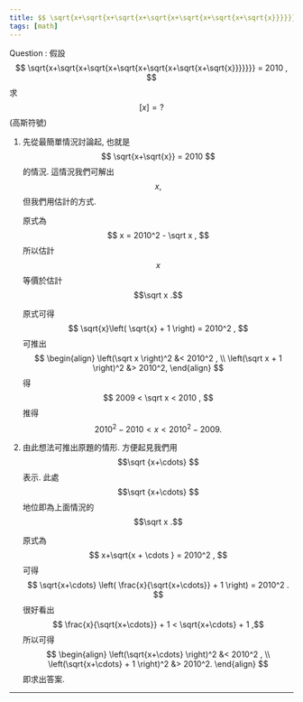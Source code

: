 ```yaml
---
title: $$ \sqrt{x+\sqrt{x+\sqrt{x+\sqrt{x+\sqrt{x+\sqrt{x+\sqrt{x}}}}}}} = 2010  $$
tags: [math]
---
```


Question
: 假設 
$$ \sqrt{x+\sqrt{x+\sqrt{x+\sqrt{x+\sqrt{x+\sqrt{x+\sqrt{x}}}}}}} = 2010 , $$ 
求 $$ [x] = ? $$ (高斯符號)

1. 先從最簡單情況討論起, 也就是 $$ \sqrt{x+\sqrt{x}}  =  2010 $$ 的情況.
   這情況我們可解出 $$ x ,$$ 但我們用估計的方式.
   
   原式為
   $$ x = 2010^2 - \sqrt x , $$
   所以估計 $$x$$ 等價於估計 $$\sqrt x .$$

   原式可得
   $$ \sqrt{x}\left( \sqrt{x} + 1  \right) = 2010^2 , $$
   可推出
   $$ 
   \begin{align}
   \left(\sqrt x \right)^2 &< 2010^2 ,  \\
   \left(\sqrt x  + 1 \right)^2 &> 2010^2,
   \end{align}
   $$
   得 
   $$ 2009 <  \sqrt x < 2010 , $$
   推得
   $$ 2010^2 - 2010  < x  < 2010^2 - 2009 .$$


1. 由此想法可推出原題的情形. 方便起見我們用 $$\sqrt {x+\cdots} $$ 表示.
   此處 $$\sqrt {x+\cdots} $$ 地位即為上面情況的 $$\sqrt x .$$

   原式為 
   $$ x+\sqrt{x + \cdots }  =  2010^2 ,  $$
   可得
   $$ \sqrt{x+\cdots} \left( \frac{x}{\sqrt{x+\cdots}} + 1 \right) = 2010^2 .  $$
   很好看出
   $$  \frac{x}{\sqrt{x+\cdots}} + 1    <  \sqrt{x+\cdots} + 1 ,$$
   所以可得
   $$ 
   \begin{align}
   \left(\sqrt{x+\cdots} \right)^2 &< 2010^2 ,  \\
   \left(\sqrt{x+\cdots}  + 1 \right)^2 &> 2010^2.
   \end{align}
   $$
   即求出答案.


<!--more-->

---
